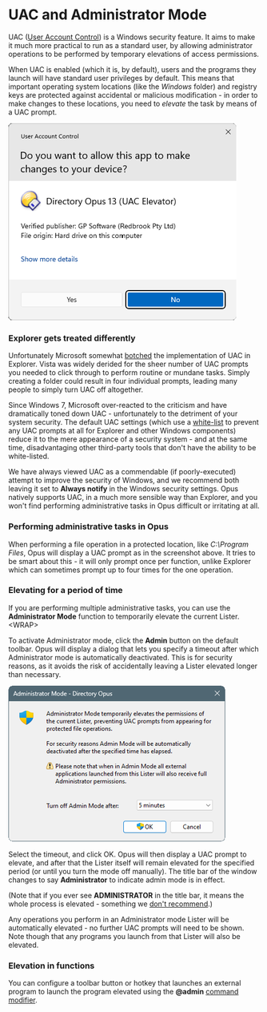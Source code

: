 # UAC and Administrator Mode

UAC ([User Account Control](http://en.wikipedia.org/wiki/User_Account_Control)) is a Windows security feature. It aims to make it much more practical to run as a standard user, by allowing administrator operations to be performed by temporary elevations of access permissions.

When UAC is enabled (which it is, by default), users and the programs they launch will have standard user privileges by default. This means that important operating system locations (like the *Windows* folder) and registry keys are protected against accidental or malicious modification - in order to make changes to these locations, you need to *elevate* the task by means of a UAC prompt.

![](/Manual/images/media/13/user_account_control.png)

### Explorer gets treated differently

Unfortunately Microsoft somewhat [botched](http://www.pretentiousname.com/opus9/page4.html#vistauac) the implementation of UAC in Explorer. Vista was widely derided for the sheer number of UAC prompts you needed to click through to perform routine or mundane tasks. Simply creating a folder could result in four individual prompts, leading many people to simply turn UAC off altogether.

Since Windows 7, Microsoft over-reacted to the criticism and have dramatically toned down UAC - unfortunately to the detriment of your system security. The default UAC settings (which use a [white-list](http://www.pretentiousname.com/misc/win7_uac_whitelist2.html) to prevent any UAC prompts at all for Explorer and other Windows components) reduce it to the mere appearance of a security system - and at the same time, disadvantaging other third-party tools that don't have the ability to be white-listed.

We have always viewed UAC as a commendable (if poorly-executed) attempt to improve the security of Windows, and we recommend both leaving it set to **Always notify** in the Windows security settings. Opus natively supports UAC, in a much more sensible way than Explorer, and you won't find performing administrative tasks in Opus difficult or irritating at all.

### Performing administrative tasks in Opus

When performing a file operation in a protected location, like *C:\Program Files*, Opus will display a UAC prompt as in the screenshot above. It tries to be smart about this - it will only prompt once per function, unlike Explorer which can sometimes prompt up to four times for the one operation.

### Elevating for a period of time

If you are performing multiple administrative tasks, you can use the **Administrator Mode** function to temporarily elevate the current Lister.\<WRAP\>

To activate Administrator mode, click the **Admin** button on the default toolbar. Opus will display a dialog that lets you specify a timeout after which Administrator mode is automatically deactivated. This is for security reasons, as it avoids the risk of accidentally leaving a Lister elevated longer than necessary.

![](/Manual/images/media/13/admin_mode_dialog.png)

Select the timeout, and click OK. Opus will then display a UAC prompt to elevate, and after that the Lister itself will remain elevated for the specified period (or until you turn the mode off manually). The title bar of the window changes to say **Administrator** to indicate admin mode is in effect.

(Note that if you ever see **ADMINISTRATOR** in the title bar, it means the whole process is elevated - something we [don't recommend](https://resource.dopus.com/t/why-not-to-run-opus-as-administrator-under-uac/9102?u=chaoses-ib).)

Any operations you perform in an Administrator mode Lister will be automatically elevated - no further UAC prompts will need to be shown. Note though that any programs you launch from that Lister will also be elevated.

### Elevation in functions

You can configure a toolbar button or hotkey that launches an external program to launch the program elevated using the **@admin** [command modifier](/Manual/customize/creating_your_own_buttons/command_modifiers.md).
